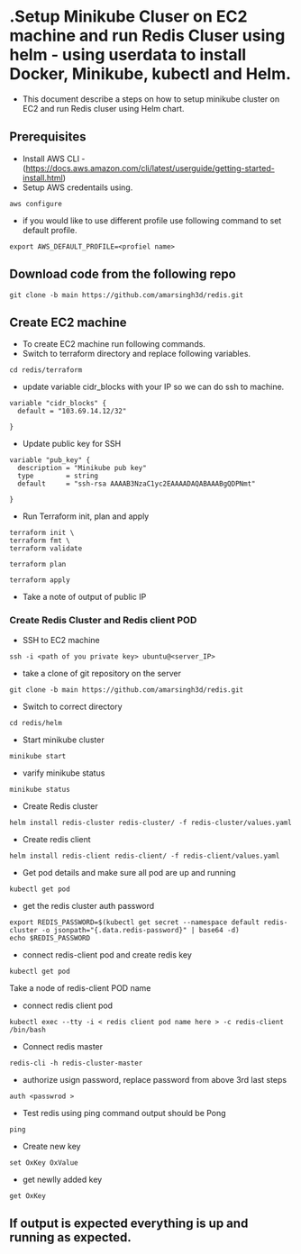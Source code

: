 # .Setup Minikube Cluser on EC2 machine and run Redis Cluser using helm - using userdata to install Docker, Minikube, kubectl and Helm.
- This document describe a steps on how to setup minikube cluster on EC2 and run Redis cluser using Helm chart.
## Prerequisites
- Install AWS CLI - (https://docs.aws.amazon.com/cli/latest/userguide/getting-started-install.html)
- Setup AWS credentails using.
```
aws configure
```
- if you would like to use different profile use following command to set default profile.
```
export AWS_DEFAULT_PROFILE=<profiel name>
```
## Download code from the following repo
```
git clone -b main https://github.com/amarsingh3d/redis.git
```
## Create EC2 machine
- To create EC2 machine run following commands.
- Switch to terraform directory and replace following variables.

```
cd redis/terraform

```

- update variable cidr_blocks with your IP so we can do ssh to machine.
```
variable "cidr_blocks" {
  default = "103.69.14.12/32"

}

```
- Update public key for SSH
```
variable "pub_key" {
  description = "Minikube pub key"
  type        = string
  default     = "ssh-rsa AAAAB3NzaC1yc2EAAAADAQABAAABgQDPNmt"

}
```
- Run Terraform  init, plan and apply
```
terraform init \
terraform fmt \
terraform validate
```
```
terraform plan
```
```
terraform apply
```

- Take a note of output of public IP

### Create Redis Cluster and Redis client POD
- SSH to EC2 machine
```
ssh -i <path of you private key> ubuntu@<server_IP>
```
- take a clone of git repository on the server
```
git clone -b main https://github.com/amarsingh3d/redis.git
```
- Switch to correct directory
```
cd redis/helm
```
- Start minikube cluster
```
minikube start
```
- varify minikube status
```
minikube status
```
- Create Redis cluster
```
helm install redis-cluster redis-cluster/ -f redis-cluster/values.yaml
```
- Create redis client
```
helm install redis-client redis-client/ -f redis-client/values.yaml
```
- Get pod details and make sure all pod are up and running
```
kubectl get pod
```
- get the redis cluster auth password
```
export REDIS_PASSWORD=$(kubectl get secret --namespace default redis-cluster -o jsonpath="{.data.redis-password}" | base64 -d)
echo $REDIS_PASSWORD
```
- connect redis-client pod and create redis key
```
kubectl get pod
```
Take  a node of redis-client POD name
- connect redis client pod
```
kubectl exec --tty -i < redis client pod name here > -c redis-client /bin/bash
```
- Connect redis master
```
redis-cli -h redis-cluster-master
```
- authorize usign password, replace password from above 3rd last steps
```
auth <passwrod >
```
- Test redis using ping command output should be Pong
```
ping
```
- Create new key
```
set OxKey OxValue
```
- get newlly added key
```
get OxKey
```

## If output is expected everything is up and running as expected.

